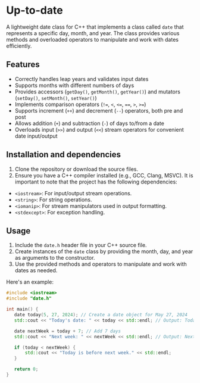 # Up-to-date
A lightweight date class for C++ that implements a class called `date` that represents a specific day, month, and year. The class provides various methods and overloaded operators to manipulate and work with dates efficiently.

## Features

- Correctly handles leap years and validates input dates
- Supports months with different numbers of days
- Provides accessors (`getDay()`, `getMonth()`, `getYear()`) and mutators (`setDay()`, `setMonth()`, `setYear()`)
- Implements comparison operators (`!=`, `<`, `<=`, `==`, `>`, `>=`)
- Supports increment (`++`) and decrement (`--`) operators, both pre and post
- Allows addition (`+`) and subtraction (`-`) of days to/from a date
- Overloads input (`>>`) and output (`<<`) stream operators for convenient date input/output

## Installation and dependencies

1. Clone the repository or download the source files.
2. Ensure you have a C++ compiler installed (e.g., GCC, Clang, MSVC).
It is important to note that the project has the following dependencies:
- `<iostream>`: For input/output stream operations.
- `<string>`: For string operations.
- `<iomanip>`: For stream manipulators used in output formatting.
- `<stdexcept>`: For exception handling.

## Usage

1. Include the `date.h` header file in your C++ source file.
2. Create instances of the `date` class by providing the month, day, and year as arguments to the constructor.
3. Use the provided methods and operators to manipulate and work with dates as needed.

Here's an example:

```cpp
#include <iostream>
#include "date.h"

int main() {
   date today(5, 27, 2024); // Create a date object for May 27, 2024
   std::cout << "Today's date: " << today << std::endl; // Output: Today's date: 2024-05-27

   date nextWeek = today + 7; // Add 7 days
   std::cout << "Next week: " << nextWeek << std::endl; // Output: Next week: 2024-06-03

   if (today < nextWeek) {
       std::cout << "Today is before next week." << std::endl;
   }

   return 0;
}
